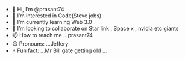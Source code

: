 - 👋 Hi, I’m @prasant74
- 👀 I’m interested in Code(Steve jobs)
- 🌱 I’m currently learning Web 3.0
- 💞️ I’m looking to collaborate on Star link ,  Space x , nvidia etc giants
- 📫 How to reach me ...prasant74
- 😄 Pronouns: ...Jeffery
- ⚡ Fun fact: ...Mr Bill gate getting old ...

<!---
prasant74/prasant74 is a ✨ special ✨ repository because its `README.md` (this file) appears on your GitHub profile.
You can click the Preview link to take a look at your changes.
--->
